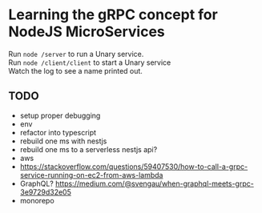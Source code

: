 # Learning the gRPC concept for NodeJS MicroServices

Run ```node /server``` to run a Unary service.<br />
Run ```node /client/client``` to start a Unary service<br />
Watch the log to see a name printed out.

## TODO

- setup proper debugging
- env
- refactor into typescript
- rebuild one ms with nestjs
- rebuild one ms to a serverless nestjs api?
- aws
- https://stackoverflow.com/questions/59407530/how-to-call-a-grpc-service-running-on-ec2-from-aws-lambda
- GraphQL? https://medium.com/@svengau/when-graphql-meets-grpc-3e9729d32e05
- monorepo

<!--
grpc_tools_node_protoc ./protos/dummy.proto --js_out=import_style=commonjs,binary:./server --grpc_out=./server --plugin=`which grpc_tools_node_protoc_plugin`

grpc_tools_node_protoc ./protos/greet.proto --js_out=import_style=commonjs,binary:./server --grpc_out=./server --plugin=`which grpc_tools_node_protoc_plugin`

protoc -I=. ./protos/dummy.proto 
  --js_out=import_style=commonjs,binary:./server 
  --grpc_out=./server 
  --plugin=protoc-gen-grpc=`which grpc_tools_node_protoc_plugin`
-->
